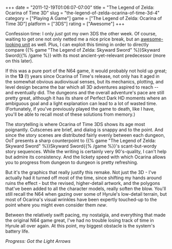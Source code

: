 +++
date = "2011-12-19T01:06:07-07:00"
title = "The Legend of Zelda: Ocarina of Time 3D"
slug = "the-legend-of-zelda-ocarina-of-time-3d-4"
category = ["Playing A Game"]
game = ["The Legend of Zelda: Ocarina of Time 3D"]
platform = ["3DS"]
rating = ["Awesome"]
+++

Confession time: I only <i>just</i> got my own 3DS the other week.  Of course, waiting to get one not only netted me a nice price break, but an <a href="http://www.joystiq.com/2011/11/21/nintendos-mario-and-zelda-3ds-bundles-hit-the-us-november-24/">awesome-looking unit</a> as well.  Plus, I can exploit this timing in order to directly compare {{% game "The Legend of Zelda: Skyward Sword" %}}Skyward Sword{{% /game %}} with its most ancient-yet-relevant predecessor (more on this later).

If this was a pure port of the N64 game, it would probably not hold up great; in the <b>13</b> (!) years since Ocarina of Time's release, not only has it aged in the somewhat obvious audiovisual senses, but its mechanics, plotting, and level design became the bar which all 3D adventures aspired to reach -- and eventually did.  The dungeons and the overall adventure's pace are still pretty great, although it has its share of Perfect Dark HD moments where an ambiguous goal and a light explanation can lead to a lot of wasted time.  (Fortunately, if you've previously played the game to death, like I have, you'll be able to recall most of these solutions from memory.)

The storytelling is where Ocarina of Time 3DS shows its age most poignantly.  Cutscenes are brief, and dialog is snappy and to the point.  And since the story scenes are distributed fairly evenly between each dungeon, OoT presents a sharp counterpoint to {{% game "The Legend of Zelda: Skyward Sword" %}}Skyward Sword{{% /game %}}'s scant-but-wordy story sequences.  While the writing is certainly very 90's-quality, I can't help but admire its consistency.  And the lickety speed with which Ocarina allows you to progress from dungeon to dungeon is pretty refreshing.

But it's the graphics that really justify this remake.  Not just the 3D - I've actually had it turned off most of the time, since shifting my hands around ruins the effect - but the revised, higher-detail artwork, and the polygons that've been added to all the character models, really soften the blow.  You'll still recall the N64 when gazing over some of Hyrule's low-detail terrain, but most of Ocarina's visual wrinkles have been expertly touched-up to the point where you might even consider them <i>new</i>.

Between the relatively swift pacing, my nostalgia, and everything that made the original N64 game great, I've had no trouble losing track of time in Hyrule all over again.  At this point, my biggest obstacle is the system's battery life.

<i>Progress: Got the Light Arrows</i>